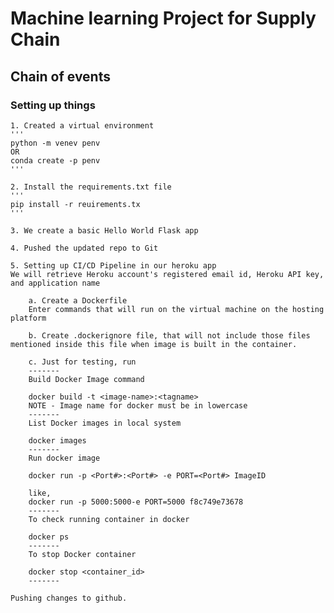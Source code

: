 # Machine learning Project for Supply Chain

## Chain of events


### Setting up things
    1. Created a virtual environment
    '''
    python -m venev penv
    OR
    conda create -p penv
    '''

    2. Install the requirements.txt file
    '''
    pip install -r reuirements.tx
    '''

    3. We create a basic Hello World Flask app

    4. Pushed the updated repo to Git

    5. Setting up CI/CD Pipeline in our heroku app
    We will retrieve Heroku account's registered email id, Heroku API key, and application name

        a. Create a Dockerfile
        Enter commands that will run on the virtual machine on the hosting platform

        b. Create .dockerignore file, that will not include those files mentioned inside this file when image is built in the container.

        c. Just for testing, run 
        -------
        Build Docker Image command

        docker build -t <image-name>:<tagname>
        NOTE - Image name for docker must be in lowercase
        -------
        List Docker images in local system

        docker images
        -------
        Run docker image

        docker run -p <Port#>:<Port#> -e PORT=<Port#> ImageID

        like,
        docker run -p 5000:5000-e PORT=5000 f8c749e73678
        -------
        To check running container in docker

        docker ps
        -------
        To stop Docker container

        docker stop <container_id>
        -------
    
    Pushing changes to github.

